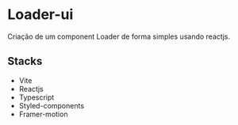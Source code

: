 # Loader-ui 
Criação de um component Loader de forma simples usando reactjs.

## Stacks 
* Vite
* Reactjs
* Typescript
* Styled-components
* Framer-motion